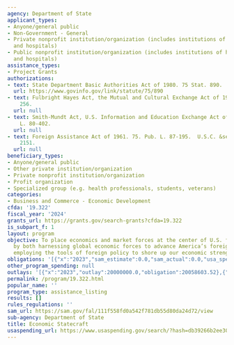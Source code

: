 ```yaml
---
agency: Department of State
applicant_types:
- Anyone/general public
- Non-Government - General
- Private nonprofit institution/organization (includes institutions of higher education
  and hospitals)
- Public nonprofit institution/organization (includes institutions of higher education
  and hospitals)
assistance_types:
- Project Grants
authorizations:
- text: State Department Basic Authorities Act of 1980. 75 Stat. 890.
  url: https://www.govinfo.gov/link/statute/75/890
- text: Fulbright Hayes Act, the Mutual and Cultural Exchange Act of 1961. Pub. L.
    256.
  url: null
- text: Smith-Mundt Act, U.S. Information and Education Exchange Act of 1948. Pub.
    L. 80-402.
  url: null
- text: Foreign Assistance Act of 1961. 75. Pub. L. 87-195.  U.S.C. &sect; 22 USC
    2151.
  url: null
beneficiary_types:
- Anyone/general public
- Other private institution/organization
- Private nonprofit institution/organization
- Profit organization
- Specialized group (e.g. health professionals, students, veterans)
categories:
- Business and Commerce - Economic Development
cfda: '19.322'
fiscal_year: '2024'
grants_url: https://grants.gov/search-grants?cfda=19.322
is_subpart_f: 1
layout: program
objective: To place economics and market forces at the center of U.S. foreign policy
  by both harnessing global economic forces to advance America’s foreign policy and
  employing the tools of foreign policy to shore up our economic strength.
obligations: '[{"x":"2023","sam_estimate":0.0,"sam_actual":0.0,"usa_spending_actual":20439715.81},{"x":"2024","sam_estimate":0.0,"sam_actual":0.0,"usa_spending_actual":28884745.61},{"x":"2025","sam_estimate":0.0,"sam_actual":0.0,"usa_spending_actual":0.0}]'
other_program_spending: null
outlays: '[{"x":"2023","outlay":20000000.0,"obligation":20058603.52},{"x":"2024","outlay":0.0,"obligation":27804649.0},{"x":"2025","outlay":0.0,"obligation":0.0}]'
permalink: /program/19.322.html
popular_name: ''
program_type: assistance_listing
results: []
rules_regulations: ''
sam_url: https://sam.gov/fal/111f558fd0a542f781db55d80da24d72/view
sub-agency: Department of State
title: Economic Statecraft
usaspending_url: https://www.usaspending.gov/search/?hash=db39266b2ee30ce1369c0395c5c3d4bf
---
```

